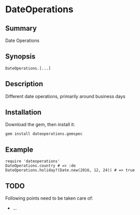 # DateOperations

## Summary
Date Operations

## Synopsis
	DateOperations.[...]
	
## Description
Different date operations, primarily around business days

## Installation
Download the gem, 
then install it:

	gem install dateoperations.gemspec

## Example
	require 'dateoperations'
	DateOperations.country # => :de
	DateOperations.holiday?(Date.new(2016, 12, 24)) # => true
	
## TODO
Following points need to be taken care of:

* ...
	